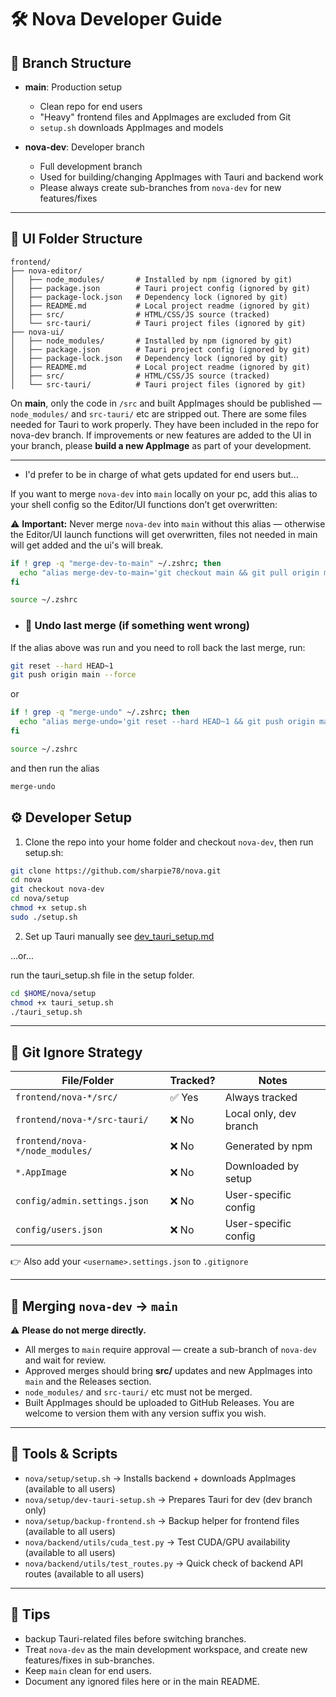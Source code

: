 # 🛠️ Nova Developer Guide  

## 🔀 Branch Structure  

- **main**: Production setup  
  - Clean repo for end users  
  - "Heavy" frontend files and AppImages are excluded from Git  
  - `setup.sh` downloads AppImages and models  

- **nova-dev**: Developer branch  
  - Full development branch  
  - Used for building/changing AppImages with Tauri and backend work  
  - Please always create sub-branches from `nova-dev` for new features/fixes

---

## 📁 UI Folder Structure  

```
frontend/
├── nova-editor/
│   ├── node_modules/       # Installed by npm (ignored by git)
│   ├── package.json        # Tauri project config (ignored by git)
│   ├── package-lock.json   # Dependency lock (ignored by git)
│   ├── README.md           # Local project readme (ignored by git)
│   ├── src/                # HTML/CSS/JS source (tracked)
│   └── src-tauri/          # Tauri project files (ignored by git)
├── nova-ui/
│   ├── node_modules/       # Installed by npm (ignored by git)
│   ├── package.json        # Tauri project config (ignored by git)
│   ├── package-lock.json   # Dependency lock (ignored by git)
│   ├── README.md           # Local project readme (ignored by git)
│   ├── src/                # HTML/CSS/JS source (tracked)
│   └── src-tauri/          # Tauri project files (ignored by git)
```  

On **main**, only the code in `/src` and built AppImages should be published — `node_modules/` and `src-tauri/` etc are stripped out.
There are some files needed for Tauri to work properly. They have been included in the repo for nova-dev branch.
If improvements or new features are added to the UI in your branch, please **build a new AppImage** as part of your development.  

---

- I'd prefer to be in charge of what gets updated for end users but...

If you want to merge `nova-dev` into `main` locally on your pc, add this alias to your shell config so the Editor/UI functions don’t get overwritten:

⚠️ **Important:** Never merge `nova-dev` into `main` without this alias — otherwise the Editor/UI launch functions will get overwritten, files not needed in main will get added and the ui's will break.

```bash
if ! grep -q "merge-dev-to-main" ~/.zshrc; then
  echo "alias merge-dev-to-main='git checkout main && git pull origin main && git merge --no-commit --no-ff nova-dev && git checkout --ours -- backend/servers/editor_router.py backend/tray/tray_ui.py frontend/nova-editor/src-tauri/capabilities/default.json frontend/nova-editor/src-tauri/tauri.conf.json frontend/nova-ui/src-tauri/capabilities/default.json frontend/nova-ui/src-tauri/tauri.conf.json && git add backend/servers/editor_router.py backend/tray/tray_ui.py frontend/nova-editor/src-tauri/capabilities/default.json frontend/nova-editor/src-tauri/tauri.conf.json frontend/nova-ui/src-tauri/capabilities/default.json frontend/nova-ui/src-tauri/tauri.conf.json && git commit -m \"Merge nova-dev into main (keep main editor/tray + tauri configs)\" && git push origin main'" >> ~/.zshrc
fi

source ~/.zshrc
```
- ### 🛑 Undo last merge (if something went wrong)

If the alias above was run and you need to roll back the last merge, run:

```bash
git reset --hard HEAD~1
git push origin main --force
```
or

```bash
if ! grep -q "merge-undo" ~/.zshrc; then
  echo "alias merge-undo='git reset --hard HEAD~1 && git push origin main --force'" >> ~/.zshrc
fi

source ~/.zshrc
```
and then run the alias

```bash
merge-undo
```

## ⚙️ Developer Setup  

1. Clone the repo into your home folder and checkout `nova-dev`, then run setup.sh:

```bash
git clone https://github.com/sharpie78/nova.git
cd nova
git checkout nova-dev
cd nova/setup
chmod +x setup.sh
sudo ./setup.sh
```  

2. Set up Tauri manually see [dev_tauri_setup.md](dev_tauri_setup.md)

...or...

run the tauri_setup.sh file in the setup folder.

```bash
cd $HOME/nova/setup
chmod +x tauri_setup.sh
./tauri_setup.sh
```

---

## 🚫 Git Ignore Strategy  

| File/Folder                    | Tracked? | Notes                       |
|--------------------------------|----------|-----------------------------|
| `frontend/nova-*/src/`          | ✅ Yes   | Always tracked              |
| `frontend/nova-*/src-tauri/`    | ❌ No    | Local only, dev branch      |
| `frontend/nova-*/node_modules/` | ❌ No    | Generated by npm            |
| `*.AppImage`                    | ❌ No    | Downloaded by setup         |
| `config/admin.settings.json`    | ❌ No    | User-specific config        |
| `config/users.json`             | ❌ No    | User-specific config        |  

👉 Also add your `<username>.settings.json` to `.gitignore`  

---

## 🔄 Merging `nova-dev` → `main`  

⚠️ **Please do not merge directly.**  
- All merges to `main` require approval — create a sub-branch of `nova-dev` and wait for review.  
- Approved merges should bring **src/** updates and new AppImages into `main` and the Releases section.  
- `node_modules/` and `src-tauri/` etc must not be merged.  
- Built AppImages should be uploaded to GitHub Releases. You are welcome to version them with any version suffix you wish.  

---

## 🧪 Tools & Scripts  

- `nova/setup/setup.sh` → Installs backend + downloads AppImages (available to all users)  
- `nova/setup/dev-tauri-setup.sh` → Prepares Tauri for dev (dev branch only)  
- `nova/setup/backup-frontend.sh` → Backup helper for frontend files (available to all users)  
- `nova/backend/utils/cuda_test.py` → Test CUDA/GPU availability (available to all users)  
- `nova/backend/utils/test_routes.py` → Quick check of backend API routes (available to all users)  

---

## 📎 Tips

- backup Tauri-related files before switching branches.
- Treat `nova-dev` as the main development workspace, and create new features/fixes in sub-branches.
- Keep `main` clean for end users.
- Document any ignored files here or in the main README.
